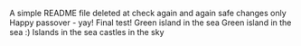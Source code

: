 A simple README file
deleted at
check again
and again
safe changes only
Happy passover - yay!
Final test!
Green island in the sea
Green island in the sea :)
Islands in the sea
castles in the sky
